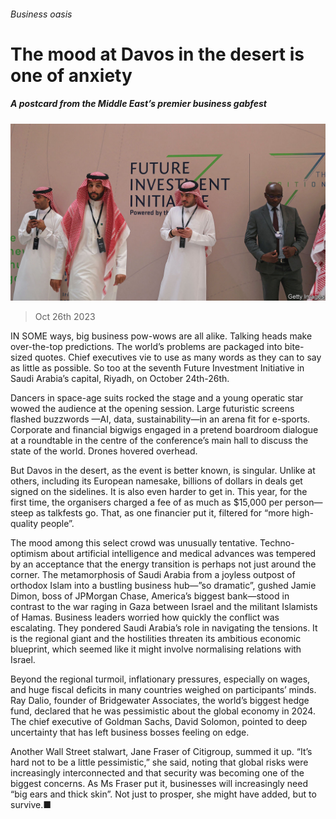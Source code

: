 ###### Business oasis

# The mood at Davos in the desert is one of anxiety 

##### A postcard from the Middle East’s premier business gabfest 

![image](images/20231028_WBP003.jpg) 

> Oct 26th 2023 

IN SOME ways, big business pow-wows are all alike. Talking heads make over-the-top predictions. The world’s problems are packaged into bite-sized quotes. Chief executives vie to use as many words as they can to say as little as possible. So too at the seventh Future Investment Initiative in Saudi Arabia’s capital, Riyadh, on October 24th-26th. 

Dancers in space-age suits rocked the stage and a young operatic star wowed the audience at the opening session. Large futuristic screens flashed buzzwords —AI, data, sustainability—in an arena fit for e-sports. Corporate and financial bigwigs engaged in a pretend boardroom dialogue at a roundtable in the centre of the conference’s main hall to discuss the state of the world. Drones hovered overhead.

But Davos in the desert, as the event is better known, is singular. Unlike at others, including its European namesake, billions of dollars in deals get signed on the sidelines. It is also even harder to get in. This year, for the first time, the organisers charged a fee of as much as $15,000 per person—steep as talkfests go. That, as one financier put it, filtered for “more high-quality people”. 

The mood among this select crowd was unusually tentative. Techno-optimism about artificial intelligence and medical advances was tempered by an acceptance that the energy transition is perhaps not just around the corner. The metamorphosis of Saudi Arabia from a joyless outpost of orthodox Islam into a bustling business hub—”so dramatic”, gushed Jamie Dimon, boss of JPMorgan Chase, America’s biggest bank—stood in contrast to the war raging in Gaza between Israel and the militant Islamists of Hamas. Business leaders worried how quickly the conflict was escalating. They pondered Saudi Arabia’s role in navigating the tensions. It is the regional giant and the hostilities threaten its ambitious economic blueprint, which seemed like it might involve normalising relations with Israel. 

Beyond the regional turmoil, inflationary pressures, especially on wages, and huge fiscal deficits in many countries weighed on participants’ minds. Ray Dalio, founder of Bridgewater Associates, the world’s biggest hedge fund, declared that he was pessimistic about the global economy in 2024. The chief executive of Goldman Sachs, David Solomon, pointed to deep uncertainty that has left business bosses feeling on edge. 

Another Wall Street stalwart, Jane Fraser of Citigroup, summed it up. “It’s hard not to be a little pessimistic,” she said, noting that global risks were increasingly interconnected and that security was becoming one of the biggest concerns. As Ms Fraser put it, businesses will increasingly need “big ears and thick skin”. Not just to prosper, she might have added, but to survive.■


